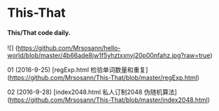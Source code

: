 # This-That
#### This/That code daily.
![] (https://github.com/Mrsosann/hello-world/blob/master/4b66ade8jw1f5yhztxxnvj20p00nfahz.jpg?raw=true)

01 (2016-9-25) [regExp.html 检验单词数量和重复] (https://github.com/Mrsosann/This-That/blob/master/regExp.html)

02 (2016-9-28) [index2048.html 私人订制2048 伪随机算法] (https://github.com/Mrsosann/This-That/blob/master/index2048.html)
